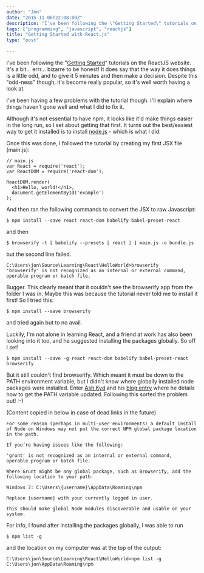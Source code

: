 ```yaml
---
author: "Jon"
date: "2015-11-06T22:08:00Z"
description: "I've been following the \"Getting Started\" tutorials on the ReactJS website. It's a bit... errr... bizarre to be honest! It does say that the way it does things is a little odd, and to give it 5 minutes and then make a decision. Despite this \"odd-ness\" though, it's become really popular, so it's well worth having a look at."
tags: ["programming", "javascript", "reactjs"]
title: "Getting Started with React.js"
type: "post"

---
```


I've been following the "[Getting Started](https://facebook.github.io/react/docs/getting-started.html)" tutorials on the ReactJS website. It's a bit... errr... bizarre to be honest! It does say that the way it does things is a little odd, and to give it 5 minutes and then make a decision. Despite this "odd-ness" though, it's become really popular, so it's well worth having a look at.

I've been having a few problems with the tutorial though. I'll explain where things haven't gone well and what I did to fix it.

Although it's not essential to have npm, it looks like it'd make things easier in the long run, so I set about getting that first. It turns out the best/easiest way to get it installed is to install [node.js](https://www.nodejs.org) - which is what I did.

Once this was done, I followed the tutorial by creating my first JSX file (main.js):

	// main.js
	var React = require('react');
	var ReactDOM = require('react-dom');

	ReactDOM.render(
	  <h1>Hello, world!</h1>,
	  document.getElementById('example')
	);

And then ran the following commands to convert the JSX to raw Javascript:

	$ npm install --save react react-dom babelify babel-preset-react

and then

	$ browserify -t [ babelify --presets [ react ] ] main.js -o bundle.js

but the second line failed.

	C:\Users\jon\Source\Learning\React\HelloWorld>browserify
	'browserify' is not recognized as an internal or external command,
	operable program or batch file.

Bugger. This clearly meant that it couldn't see the browserify app from the folder I was in. Maybe this was because the tutorial never told me to install it first! So I tried this:

	$ npm install --save browserify

and tried again but to no avail.

Luckily, I'm not alone in learning React, and a friend at work has also been looking into it too, and he suggested installing the packages globally. So off I set!

	$ npm install --save -g react react-dom babelify babel-preset-react browserify

But it still couldn't find browserify. Which meant it must be down to the PATH environment variable, but I didn't know where globally installed node packages were installed. Enter [Ash Kyd](http://getcontext.net) and his [blog entry](http://getcontext.net/read/installing-npm-packages-globally-on-windows) where he details how to get the PATH variable updated. Following this sorted the problem out! :-)

(Content copied in below in case of dead links in the future)

	For some reason (per­haps in multi-user envir­on­ments) a default install of Node on Windows may not put the cor­rect NPM global pack­age loc­a­tion in the path.

	If you’re hav­ing issues like the following:

	'grunt' is not recognized as an internal or external command,
	operable program or batch file.

	Where Grunt might be any global pack­age, such as Browserify, add the fol­low­ing loc­a­tion to your path:

	Windows 7: C:\Users\{username}\AppData\Roaming\npm

	Replace {username} with your cur­rently logged in user.

	This should make global Node mod­ules dis­cov­er­able and usable on your system.

For info, I found after installing the packages globally, I was able to run

	$ npm list -g

and the location on my computer was at the top of the output:

	C:\Users\jon\Source\Learning\React\HelloWorld>npm list -g
	C:\Users\jon\AppData\Roaming\npm
